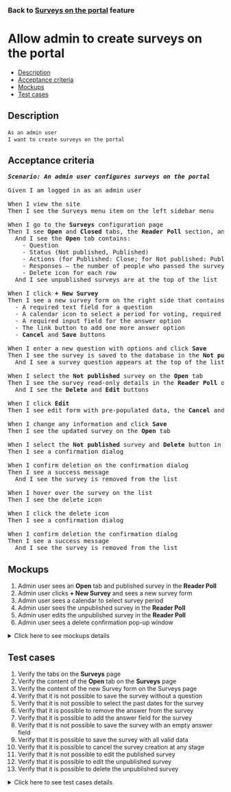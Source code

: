 ### Back to [Surveys on the portal](../../) feature

# Allow admin to create surveys on the portal

- [Description](#description)
- [Acceptance criteria](#acceptance-criteria)
- [Mockups](#mockups)
- [Test cases](#test-cases)

## Description

    As an admin user
    I want to create surveys on the portal

## Acceptance criteria

<pre>
<b><i>Scenario: An admin user configures surveys on the portal</i></b>

Given I am logged in as an admin user

When I view the site
Then I see the Surveys menu item on the left sidebar menu

When I go to the <b>Surveys</b> configuration page
Then I see <b>Open</b> and <b>Closed</b> tabs, the <b>Reader Poll</b> section, and <b>+ New Survey</b> button
  And I see the <b>Open</b> tab contains:
    - Question
    - Status (Not published, Published)
    - Actions (for Published: Close; for Not published: Publish)
    - Responses – the number of people who passed the survey
    - Delete icon for each row
  And I see unpublished surveys are at the top of the list

When I click <b>+ New Survey</b>
Then I see a new survey form on the right side that contains
  - A required text field for a question
  - A calendar icon to select a period for voting, required and cannot be selected for the past date
  - A required input field for the answer option
  - The link button to add one more answer option
  - <b>Cancel</b> and <b>Save</b> buttons

When I enter a new question with options and click <b>Save</b>
Then I see the survey is saved to the database in the <b>Not published</b> status
  And I see a survey question appears at the top of the list on the <b>Open</b> tab

When I select the <b>Not published</b> survey on the <b>Open</b> tab
Then I see the survey read-only details in the <b>Reader Poll</b> on the right side
  And I see the <b>Delete</b> and <b>Edit</b> buttons

When I click <b>Edit</b>
Then I see edit form with pre-populated data, the <b>Cancel</b> and <b>Save</b> buttons

When I change any information and click <b>Save</b>
Then I see the updated survey on the <b>Open</b> tab

When I select the <b>Not published</b> survey and <b>Delete</b> button in the <b>Reader Poll</b>
Then I see a confirmation dialog

When I confirm deletion on the confirmation dialog
Then I see a success message
  And I see the survey is removed from the list

When I hover over the survey on the list
Then I see the delete icon

When I click the delete icon
Then I see a confirmation dialog

When I confirm deletion the confirmation dialog
Then I see a success message
  And I see the survey is removed from the list
</pre>

## Mockups

1. Admin user sees an <b>Open</b> tab and published survey in the <b>Reader Poll</b>
2. Admin user clicks <b>+ New Survey</b> and sees a new survey form
3. Admin user sees a calendar to select survey period
4. Admin user sees the unpublished survey in the <b>Reader Poll</b>
5. Admin user edits the unpublished survey in the <b>Reader Poll</b>
6. Admin user sees a delete confirmation pop-up window

<details>
  <summary>Click here to see mockups details</summary>

**1. Admin user sees an Open tab and published survey in the Reader Poll:**

![Admin user sees an Open tab and published survey in the Reader Poll](/products/sport_news_portal/web_application_features/surveys/images/admin_surveys_open_tab.png)

**2. Admin user clicks + New Survey and sees a new survey form:**

![Admin user clicks + New Survey and sees a new survey form](/products/sport_news_portal/web_application_features/surveys/images/admin_new_survey_form.png)

**3. Admin user sees a calendar to select survey period:**

![Admin user sees a calendar to select survey period](/products/sport_news_portal/web_application_features/surveys/images/admin_new_survey_calendar.png)

**4. Admin user sees the unpublished survey in the Reader Poll:**

![Admin user sees the unpublished survey in the Reader Poll](/products/sport_news_portal/web_application_features/surveys/images/admin_non_published_survey.png)

**5. Admin user edits the unpublished survey in the Reader Poll:**

![Admin user edits the unpublished survey in the Reader Poll](/products/sport_news_portal/web_application_features/surveys/images/admin_edit_non_published_survey.png)

**6. Admin user sees a delete confirmation pop-up window:**

![Admin user sees a delete confirmation pop-up window](/products/sport_news_portal/web_application_features/surveys/images/admin_delete_confirmation.png)

</details>

## Test cases

1. Verify the tabs on the <b>Surveys</b> page
2. Verify the content of the <b>Open</b> tab on the <b>Surveys</b> page
3. Verify the content of the new Survey form on the Surveys page
4. Verify that it is not possible to save the survey without a question
5. Verify that it is not possible to select the past dates for the survey
6. Verify that it is possible to remove the answer from the survey
7. Verify that it is possible to add the answer field for the survey
8. Verify that it is not possible to save the survey with an empty answer field
9. Verify that it is possible to save the survey with all valid data
10. Verify that it is possible to cancel the survey creation at any stage
11. Verify that it is not possible to edit the published survey
12. Verify that it is possible to edit the unpublished survey
13. Verify that it is possible to delete the unpublished survey

<details>
  <summary>Click here to see test cases details</summary>

### **#1. Verify the tabs on the Surveys page**

|Preconditions|Steps|Expected result
--------------|-----|----------
|- Log in with admin account</br>- Go to the <b>Surveys</b> configuration page|1) Examine the tabs on the page|1) There are two tabs: <b>Open</b> and <b>Closed</b>. The <b>Open</b> tab is active by default|

### **#2. Verify the content of the Open tab on the Surveys page**

|Preconditions|Steps|Expected result
--------------|-----|----------
|- Log in with admin account</br>- Go to the <b>Surveys</b> configuration page|1) Observe the content of the <b>Open</b> tab|1) There is a table with 3 columns:</br>- Question (text of question)</br>- Status (Published/Not Published)</br>- Responses (amount of users who responded to the survey)|

### **#3. Verify the content of the new Survey form on the Surveys page**

|Preconditions|Steps|Expected result
--------------|-----|----------
|- Log in with admin account</br>- Go to the <b>Surveys</b> configuration page|1) Click <b>+ New Survey</b></br>2) Examine the content of the <b>Reader Poll</b> section|1) The <b>Reader Poll</b> section appears on the right side of the <b>Open</b> tab</br>2) There are:</br>- Question text field (required)</br>- Calendar (to select the date range of survey)</br>- Text field for answer with the cross icon to remove the answer (required)</br>- The <b>+Add</b> link button (to add a new answer variant)</br>- The <b>Save</b> and <b>Cancel</b> buttons|

### **#4. Verify that it is not possible to save the survey without a question**

|Preconditions|Steps|Expected result
--------------|-----|----------
|- Log in with admin account</br>- Go to the <b>Surveys</b> configuration page|1) Click <b>+ New Survey</b></br>2) Leave the question field empty</br>3) Enter options in the answer fields</br>4) Click <b>Save</b>|4) Validation message appears. The survey is not saved|

### **#5. Verify that it is not possible to select the past dates for the survey**

|Preconditions|Steps|Expected result
--------------|-----|----------
|- Log in with admin account</br>- Go to the <b>Surveys</b> configuration page|1) Click <b>+ New Survey</b></br>2) Click the calendar icon</br>3) Select the past date|3) It is not possible to select the past date|

### **#6. Verify that it is possible to remove the answer from the survey**

|Preconditions|Steps|Expected result
--------------|-----|----------
|- Log in with admin account</br>- Go to the <b>Surveys</b> configuration page|1) Click <b>+ New Survey</b></br>2) On the right side of an answer, click the delete icon|2) The answer is removed|

### **#7. Verify that it is possible to add the answer field for the survey**

|Preconditions|Steps|Expected result
--------------|-----|----------
|- Log in with admin account</br>- Go to the <b>Surveys</b> configuration page|1) Click <b>+ New Survey</b></br>2) Click <b>+ Add</b> to add the survey answer|2) The survey answer is added|

### **#8. Verify that it is not possible to save the survey with an empty answer field**

|Preconditions|Steps|Expected result
--------------|-----|----------
|- Log in with admin account</br>- Go to the <b>Surveys</b> configuration page|1) Click <b>+ New Survey</b></br>2) Fill in the question field</br>3) Leave the field for answer empty</br>4) Click <b>Save</b>|4) Validation message appears. The survey is not saved|

### **#9. Verify that it is possible to save the survey with all valid data**

|Preconditions|Steps|Expected result
--------------|-----|----------
|- Log in with admin account</br>- Go to the <b>Surveys</b> configuration page|1) Click <b>+ New Survey</b></br>2) Fill in the question field</br>3) Click <b>+Add</b> to add a new answer</br>4) Type a new answer</br>5) Click the calendar icon and select date range in the future</br>6) Click <b>Save</b>|6) The survey is saved on the <b>Open</b> tab with the <b>Not published</b> status|

### **#10. Verify that it is possible to cancel the survey creation at any stage**

|Preconditions|Steps|Expected result
--------------|-----|----------
|- Log in with admin account</br>- Go to the <b>Surveys</b> configuration page|1) Click <b>+ New Survey</b></br>2) Fill in the question field</br>3) Click <b>+Add</b> to add a new answer</br>4) Type a new answer</br>5) Click the calendar icon and select date range in the future</br>6) Click <b>Cancel</b>|6) The survey is not saved|

### **#11. Verify that it is not possible to edit the published survey**

|Preconditions|Steps|Expected result
--------------|-----|----------
|- Log in with admin account</br>- Go to the <b>Surveys</b> configuration page</br>- There is a published survey|1) Select the published survey|1) In the <b>Reader poll</b> section on the right side, information about the survey appears. There is a name, answers to the survey, and percentage for each answer. No actions appear|

### **#12. Verify that it is possible to edit the unpublished survey**

|Preconditions|Steps|Expected result
--------------|-----|----------
|- Log in with admin account</br>- Go to the <b>Surveys</b> configuration page</br>- There is an unpublished survey|1) Select the unpublished survey</br>2) In the <b>Reader poll</b> section, click <b>Edit</b></br>3) Edit name</br>4) Edit date range</br>5) Add answer</br>6) Remove any answer</br>7) Click <b>Save</b>|7) All changes are saved and appear on the <b>Open</b> tab as a <b>Not published</b> survey|

### **#13. Verify that it is possible to delete the unpublished survey**

|Preconditions|Steps|Expected result
--------------|-----|----------
|- Log in with admin account</br>- Go to the <b>Surveys</b> configuration page</br>- There is an upublished survey|1) Select the unpublished survey</br>2) In the <b>Reader poll</b> section, click <b>Delete</b></br>3) Confirm on the confirmation dialog|2) The survey is removed from the <b>Open</b> tab|

</details>
